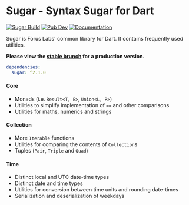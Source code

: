 # Sugar - Syntax Sugar for Dart
[![Sugar Build](https://github.com/forus-labs/cauldron/workflows/Sugar%20Build/badge.svg)](https://github.com/forus-labs/cauldron/actions?query=workflow%3A%22Sugar+Build%22)
[![Pub Dev](https://img.shields.io/pub/v/sugar)](https://pub.dev/packages/sugar)
[![Documentation](https://img.shields.io/badge/documentation-latest-brightgreen.svg)](https://pub.dev/documentation/sugar/latest/)

Sugar is Forus Labs' common library for Dart. It contains frequently used utilities.

**Please view the [stable brunch](https://github.com/forus-labs/cauldron/tree/stable/sugar/) for a production version.**

```yaml
dependencies:
  sugar: ^2.1.0
```
#### Core

* Monads (i.e. `Result<T, E>`, `Union<L, R>`)
* Utilities to simplify implementation of `==` and other comparisons
* Utilities for maths, numerics and strings

#### Collection

* More `Iterable` functions
* Utilities for comparing the contents of `Collection`s
* Tuples (`Pair`, `Triple` and `Quad`)

#### Time

* Distinct local and UTC date-time types
* Distinct date and time types
* Utilities for conversion between time units and rounding date-times
* Serialization and deserialization of weekdays

